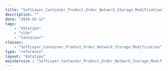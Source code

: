 ```yaml
---
title: "SoftLayer_Container_Product_Order_Network_Storage_Modification"
description: ""
date: "2018-02-12"
tags:
    - "datatype"
    - "sldn"
    - "Container"
classes:
    - "SoftLayer_Container_Product_Order_Network_Storage_Modification"
type: "reference"
layout: "datatype"
mainService : "SoftLayer_Container_Product_Order_Network_Storage_Modification"
---
```

